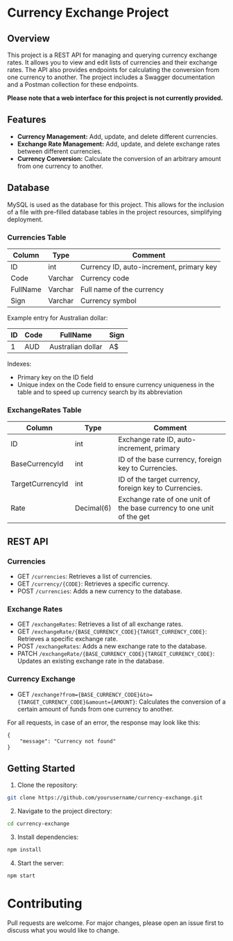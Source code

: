 # Currency Exchange Project
## Overview
This project is a REST API for managing and querying currency exchange rates. It allows you to view and edit lists of currencies and their exchange rates. The API also provides endpoints for calculating the conversion from one currency to another. The project includes a Swagger documentation and a Postman collection for these endpoints.

**Please note that a web interface for this project is not currently provided.**

## Features
- **Currency Management:** Add, update, and delete different currencies.
- **Exchange Rate Management:** Add, update, and delete exchange rates between different currencies.
- **Currency Conversion:** Calculate the conversion of an arbitrary amount from one currency to another.


## Database
MySQL is used as the database for this project. This allows for the inclusion of a file with pre-filled database tables in the project resources, simplifying deployment.

### Currencies Table
| Column  | Type    | Comment                                      |
|---------|---------|----------------------------------------------|
| ID      | int     | Currency ID, auto-increment, primary key     |
| Code    | Varchar | Currency code                                |
| FullName| Varchar | Full name of the currency                    |
| Sign    | Varchar | Currency symbol                              |

Example entry for Australian dollar:

| ID  | Code | FullName          | Sign |
|-----|------|-------------------|------|
| 1   | AUD  | Australian dollar | A$   |

Indexes:

- Primary key on the ID field
- Unique index on the Code field to ensure currency uniqueness in the table and to speed up currency search by its abbreviation

### ExchangeRates Table

| Column            | Type       | Comment                                                              |
|-------------------|------------|----------------------------------------------------------------------|
| ID                | int        | Exchange rate ID, auto-increment, primary                            |
| BaseCurrencyId    | int        | ID of the base currency, foreign key to Currencies.                  |
| TargetCurrencyId  | int        | ID of the target currency, foreign key to Currencies.                |
| Rate              | Decimal(6) | Exchange rate of one unit of the base currency to one unit of the get|

## REST API
### Currencies
- GET `/currencies`: Retrieves a list of currencies.
- GET `/currency/{CODE}`: Retrieves a specific currency.
- POST `/currencies`: Adds a new currency to the database.
### Exchange Rates
- GET `/exchangeRates`: Retrieves a list of all exchange rates.
- GET `/exchangeRate/{BASE_CURRENCY_CODE}{TARGET_CURRENCY_CODE}`: Retrieves a specific exchange rate.
- POST `/exchangeRates`: Adds a new exchange rate to the database.
- PATCH `/exchangeRate/{BASE_CURRENCY_CODE}{TARGET_CURRENCY_CODE}`: Updates an existing exchange rate in the database.
### Currency Exchange
- GET `/exchange?from={BASE_CURRENCY_CODE}&to={TARGET_CURRENCY_CODE}&amount={AMOUNT}`: Calculates the conversion of a certain amount of funds from one currency to another.

For all requests, in case of an error, the response may look like this:
```
{
    "message": "Currency not found"
}
```

## Getting Started
1. Clone the repository: 
```bash 
git clone https://github.com/yourusername/currency-exchange.git
```
2. Navigate to the project directory: 
```bash 
cd currency-exchange
```
3. Install dependencies: 
```bash 
npm install
```
4. Start the server: 
```bash 
npm start
```

# Contributing
Pull requests are welcome. For major changes, please open an issue first to discuss what you would like to change.